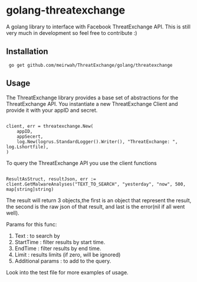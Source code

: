 # golang-threatexchange

A golang library to interface with Facebook ThreatExchange API. This is still very much in development so feel free to contribute :)

## Installation
``` go get github.com/meirwah/ThreatExchange/golang/threatexchange```

## Usage

The ThreatExchange library provides a base set of abstractions for the ThreatExchange API. You instantiate a new ThreatExchange Client and provide it with your appID and secret.

```golang

client, err = threatexchange.New(
	appID,
	appSecert,
	log.New(logrus.StandardLogger().Writer(), "ThreatExchange: ", log.Lshortfile),
)

```
To query the ThreatExchange API you use the client functions

```golang

ResultAsStruct, resultJson, err := client.GetMalwareAnalyses("TEXT_TO_SEARCH", "yesterday", "now", 500, map[string]string)
```

The result will return 3 objects,the first is an object that represent the result,
the second is the raw json of that result, and last is the error(nil if all went well).

Params for this func:
1. Text : to search by
2. StartTime : filter results by start time.
3. EndTime : filter results by end time.
4. Limit : results limits (if zero, will be ignored)
5. Additional params : to add to the query.

Look into the test file for more examples of usage.